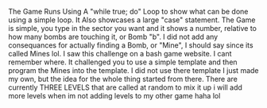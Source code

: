 The Game Runs Using A "while true; do" Loop to show what can be done using a simple loop.
It Also showcases a large "case" statement.
The Game is simple, you type in the sector you want and it shows a number, relative to how many bombs are touching it, or Bomb "b".
I did not add any consequances for actually finding a Bomb, or "Mine", I should say since its called Mines lol.
I saw this challenge on a bash game website. I cant remember where. 
It challenged you to use a simple template and then program the Mines into the template.
I did not use there template I just made my own, but the idea for the whole thing started from there.
There are currently THREE LEVELS that are called at random to mix it up i will add more levels when im not adding levels to my other game haha lol
